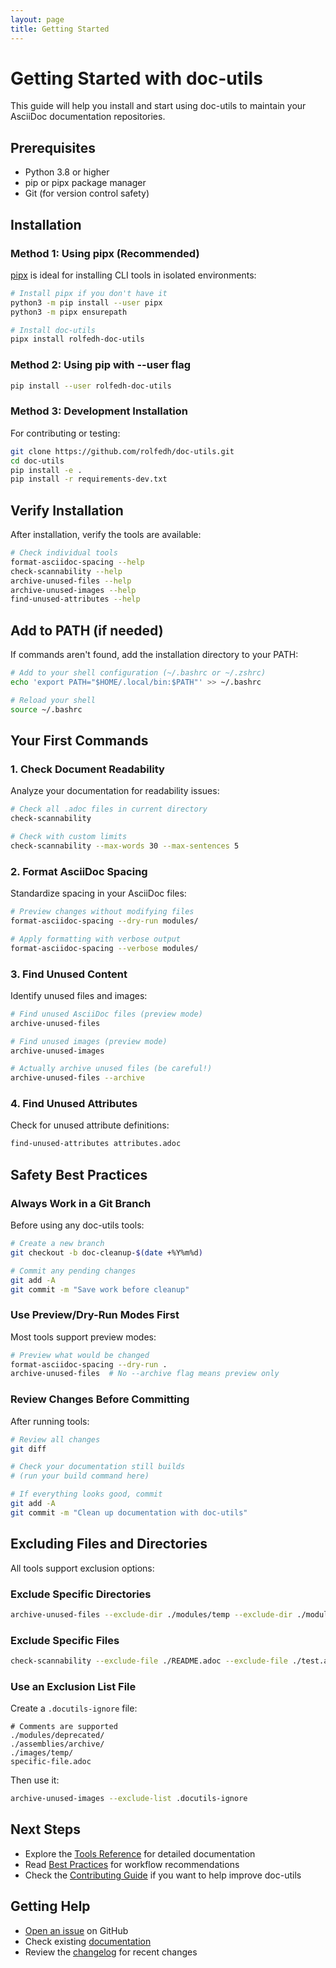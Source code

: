 ```yaml
---
layout: page
title: Getting Started
---
```


# Getting Started with doc-utils

This guide will help you install and start using doc-utils to maintain your AsciiDoc documentation repositories.

## Prerequisites

- Python 3.8 or higher
- pip or pipx package manager
- Git (for version control safety)

## Installation

### Method 1: Using pipx (Recommended)

[pipx](https://pypa.github.io/pipx/) is ideal for installing CLI tools in isolated environments:

```bash
# Install pipx if you don't have it
python3 -m pip install --user pipx
python3 -m pipx ensurepath

# Install doc-utils
pipx install rolfedh-doc-utils
```

### Method 2: Using pip with --user flag

```bash
pip install --user rolfedh-doc-utils
```

### Method 3: Development Installation

For contributing or testing:

```bash
git clone https://github.com/rolfedh/doc-utils.git
cd doc-utils
pip install -e .
pip install -r requirements-dev.txt
```

## Verify Installation

After installation, verify the tools are available:

```bash
# Check individual tools
format-asciidoc-spacing --help
check-scannability --help
archive-unused-files --help
archive-unused-images --help
find-unused-attributes --help
```

## Add to PATH (if needed)

If commands aren't found, add the installation directory to your PATH:

```bash
# Add to your shell configuration (~/.bashrc or ~/.zshrc)
echo 'export PATH="$HOME/.local/bin:$PATH"' >> ~/.bashrc

# Reload your shell
source ~/.bashrc
```

## Your First Commands

### 1. Check Document Readability

Analyze your documentation for readability issues:

```bash
# Check all .adoc files in current directory
check-scannability

# Check with custom limits
check-scannability --max-words 30 --max-sentences 5
```

### 2. Format AsciiDoc Spacing

Standardize spacing in your AsciiDoc files:

```bash
# Preview changes without modifying files
format-asciidoc-spacing --dry-run modules/

# Apply formatting with verbose output
format-asciidoc-spacing --verbose modules/
```

### 3. Find Unused Content

Identify unused files and images:

```bash
# Find unused AsciiDoc files (preview mode)
archive-unused-files

# Find unused images (preview mode)
archive-unused-images

# Actually archive unused files (be careful!)
archive-unused-files --archive
```

### 4. Find Unused Attributes

Check for unused attribute definitions:

```bash
find-unused-attributes attributes.adoc
```

## Safety Best Practices

### Always Work in a Git Branch

Before using any doc-utils tools:

```bash
# Create a new branch
git checkout -b doc-cleanup-$(date +%Y%m%d)

# Commit any pending changes
git add -A
git commit -m "Save work before cleanup"
```

### Use Preview/Dry-Run Modes First

Most tools support preview modes:

```bash
# Preview what would be changed
format-asciidoc-spacing --dry-run .
archive-unused-files  # No --archive flag means preview only
```

### Review Changes Before Committing

After running tools:

```bash
# Review all changes
git diff

# Check your documentation still builds
# (run your build command here)

# If everything looks good, commit
git add -A
git commit -m "Clean up documentation with doc-utils"
```

## Excluding Files and Directories

All tools support exclusion options:

### Exclude Specific Directories

```bash
archive-unused-files --exclude-dir ./modules/temp --exclude-dir ./modules/old
```

### Exclude Specific Files

```bash
check-scannability --exclude-file ./README.adoc --exclude-file ./test.adoc
```

### Use an Exclusion List File

Create a `.docutils-ignore` file:

```
# Comments are supported
./modules/deprecated/
./assemblies/archive/
./images/temp/
specific-file.adoc
```

Then use it:

```bash
archive-unused-images --exclude-list .docutils-ignore
```

## Next Steps

- Explore the [Tools Reference](/doc-utils/tools/) for detailed documentation
- Read [Best Practices](/doc-utils/best-practices) for workflow recommendations
- Check the [Contributing Guide](/doc-utils/contributing) if you want to help improve doc-utils

## Getting Help

- [Open an issue](https://github.com/rolfedh/doc-utils/issues) on GitHub
- Check existing [documentation](https://github.com/rolfedh/doc-utils#readme)
- Review the [changelog](https://github.com/rolfedh/doc-utils/blob/main/CHANGELOG.md) for recent changes